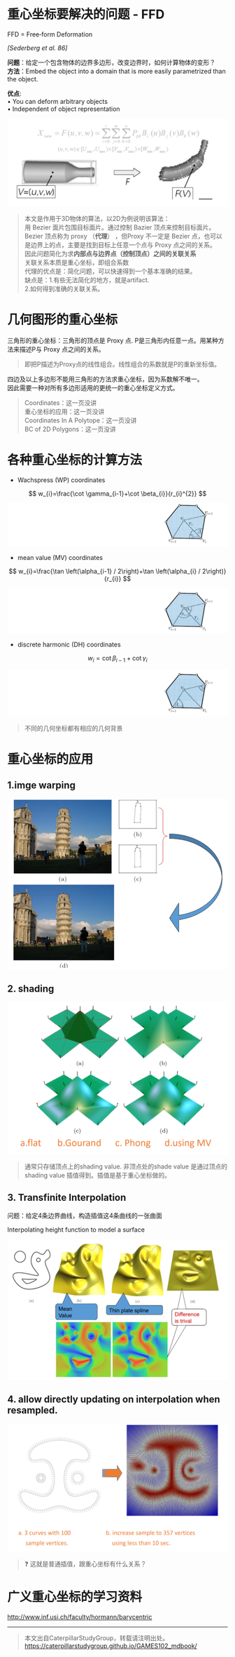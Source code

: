 # 重心坐标要解决的问题 - FFD

FFD = Free‐form Deformation    

*[Sederberg et al. 86]*

**问题**：给定一个包含物体的边界多边形，改变边界时，如何计算物体的变形？      
**方法**：Embed the object into a domain that is more easily parametrized than the object.     

**优点**:      
• You can deform arbitrary objects    
• Independent of object representation     

![](../assets/离散14.png)    

> 本文是作用于3D物体的算法，以2D为例说明该算法：    
用 Bezier 面片包围目标面片。通过控制 Bazier 顶点来控制目标面片。    
> Bezier 顶点称为 proxy （**代理**） ，但Proxy 不一定是 Bezier 点，也可以是边界上的点，主要是找到目标上任意一个点与 Proxy 点之间的关系。    
因此问题简化为求**内部点与边界点（控制顶点）之间的关联关系**     
> 关联关系本质是重心坐标，即组合系数   
代理的优点是：简化问题，可以快速得到一个基本准确的结果。  
缺点是：1.有些无法简化的地方，就是artifact.  
2.如何得到准确的关联关系。   

# 几何图形的重心坐标

三角形的重心坐标：三角形的顶点是 Proxy 点. P是三角形内任意一点。用某种方法来描述P与 Proxy 点之间的关系。  
> 即把P描述为Proxy点的线性组合。线性组合的系数就是P的重新坐标值。      

四边及以上多边形不能用三角形的方法求重心坐标，因为系数解不唯一。     
因此需要一种对所有多边形适用的更统一的重心坐标定义方式。      


> Coordinates：这一页没讲  
> 重心坐标的应用：这一页没讲  
> Coordinates In A Polytope：这一页没讲       
> BC of 2D Polygons：这一页没讲     

# 各种重心坐标的计算方法     

- Wachspress (WP) coordinates    

$$
w_{i}=\frac{\cot \gamma_{i-1}+\cot \beta_{i}}{r_{i}^{2}}
$$

![](../assets/离散40.png)    

- mean value (MV) coordinates     

$$
w_{i}=\frac{\tan \left(\alpha_{i-1} / 2\right)+\tan \left(\alpha_{i} / 2\right)}{r_{i}}
$$

![](../assets/离散41.png)    


- discrete harmonic (DH) coordinates     

$$
w_{i}=\cot \beta_{i-1}+\cot \gamma_{i}
$$

![](../assets/离散42.png)    

> 不同的几何坐标都有相应的几何背景  

# 重心坐标的应用

## 1.imge warping     

![](../assets/离散26.png)    

## 2. shading     

![](../assets/离散27.png)    

> 通常只存储顶点上的shading value. 非顶点处的shade value 是通过顶点的shading value 插值得到。插值是基于重心坐标做的。  

## 3. Transfinite Interpolation

问题：给定4条边界曲线，构造插值这4条曲线的一张曲面   

Interpolating height function to model a surface    

![](../assets/离散28.png)    


## 4. allow directly updating on interpolation when resampled.     

![](../assets/离散29-1.png)     
> &#x2753; 这就是普通插值，跟重心坐标有什么关系？   
# 广义重心坐标的学习资料   

http://www.inf.usi.ch/faculty/hormann/barycentric

---  

> 本文出自CaterpillarStudyGroup，转载请注明出处。
https://caterpillarstudygroup.github.io/GAMES102_mdbook/


